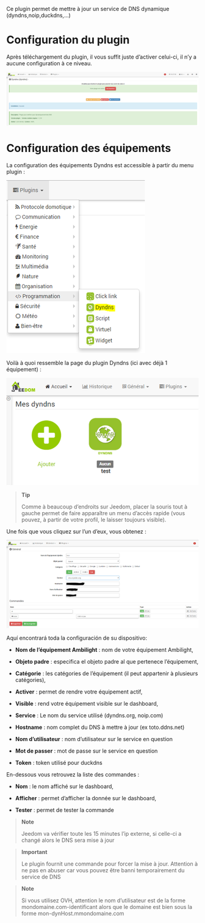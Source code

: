 Ce plugin permet de mettre à jour un service de DNS dynamique
(dyndns,noip,duckdns,…​)

Configuration du plugin 
=======================

Après téléchargement du plugin, il vous suffit juste d’activer celui-ci,
il n’y a aucune configuration à ce niveau.

![dyndns](../images/dyndns.PNG)

Configuration des équipements 
=============================

La configuration des équipements Dyndns est accessible à partir du menu
plugin :

![dyndns2](../images/dyndns2.PNG)

Voilà à quoi ressemble la page du plugin Dyndns (ici avec déjà 1
équipement) :

![dyndns3](../images/dyndns3.PNG)

> **Tip**
>
> Comme à beaucoup d’endroits sur Jeedom, placer la souris tout à gauche
> permet de faire apparaître un menu d’accès rapide (vous pouvez, à
> partir de votre profil, le laisser toujours visible).

Une fois que vous cliquez sur l’un d’eux, vous obtenez :

![dyndns4](../images/dyndns4.PNG)

Aquí encontrará toda la configuración de su dispositivo:

-   **Nom de l’équipement Ambilight** : nom de votre équipement
    Ambilight,

-   **Objeto padre** : especifica el objeto padre al que pertenece
    l’équipement,

-   **Catégorie** : les catégories de l’équipement (il peut appartenir à
    plusieurs catégories),

-   **Activer** : permet de rendre votre équipement actif,

-   **Visible** : rend votre équipement visible sur le dashboard,

-   **Service** : Le nom du service utilisé (dyndns.org, noip.com)

-   **Hostname** : nom complet du DNS à mettre à jour (ex toto.ddns.net)

-   **Nom d’utilisateur** : nom d’utilisateur sur le service en question

-   **Mot de passer** : mot de passe sur le service en question

-   **Token** : token utilisé pour duckdns

En-dessous vous retrouvez la liste des commandes :

-   **Nom** : le nom affiché sur le dashboard,

-   **Afficher** : permet d’afficher la donnée sur le dashboard,

-   **Tester** : permet de tester la commande

> **Note**
>
> Jeedom va vérifier toute les 15 minutes l’ip externe, si celle-ci a
> changé alors le DNS sera mise à jour

> **Important**
>
> Le plugin fournit une commande pour forcer la mise à jour. Attention à
> ne pas en abuser car vous pouvez être banni temporairement du service
> de DNS

> **Note**
>
> Si vous utilisez OVH, attention le nom d’utilisateur est de la forme
> mondomaine.com-identificant alors que le domaine est bien sous la
> forme mon-dynHost.mmondomaine.com
